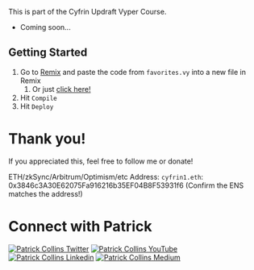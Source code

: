 This is part of the Cyfrin Updraft Vyper Course.

* Coming soon...

## Getting Started

1. Go to [Remix](https://remix.ethereum.org/) and paste the code from `favorites.vy` into a new file in Remix
   1. Or just [click here!](https://remix.ethereum.org/#url=https://github.com/Cyfrin/remix-favorites-cu/Favorites.vy)
3. Hit `Compile`
4. Hit `Deploy`


# Thank you!

If you appreciated this, feel free to follow me or donate!

ETH/zkSync/Arbitrum/Optimism/etc Address: `cyfrin1.eth`: 0x3846c3A30E62075Fa916216b35EF04B8F53931f6 (Confirm the ENS matches the address!)

# Connect with Patrick

[![Patrick Collins Twitter](https://img.shields.io/badge/Twitter-1DA1F2?style=for-the-badge&logo=twitter&logoColor=white)](https://twitter.com/PatrickAlphaC)
[![Patrick Collins YouTube](https://img.shields.io/badge/YouTube-FF0000?style=for-the-badge&logo=youtube&logoColor=white)](https://www.youtube.com/channel/UCn-3f8tw_E1jZvhuHatROwA)
[![Patrick Collins Linkedin](https://img.shields.io/badge/LinkedIn-0077B5?style=for-the-badge&logo=linkedin&logoColor=white)](https://www.linkedin.com/in/patrickalphac/)
[![Patrick Collins Medium](https://img.shields.io/badge/Medium-000000?style=for-the-badge&logo=medium&logoColor=white)](https://medium.com/@patrick.collins_58673/)
